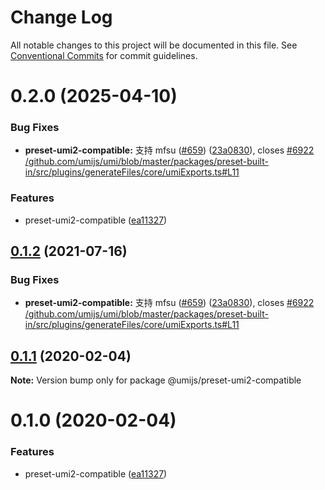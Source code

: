 # Change Log

All notable changes to this project will be documented in this file. See [Conventional Commits](https://conventionalcommits.org) for commit guidelines.

# 0.2.0 (2025-04-10)

### Bug Fixes

- **preset-umi2-compatible:** 支持 mfsu ([#659](https://github.com/umijs/plugins/issues/659)) ([23a0830](https://github.com/umijs/plugins/commit/23a0830812a422b9acb45e9c0ed314faac7625ca)), closes [#6922](https://github.com/umijs/plugins/issues/6922) [/github.com/umijs/umi/blob/master/packages/preset-built-in/src/plugins/generateFiles/core/umiExports.ts#L11](https://github.com//github.com/umijs/umi/blob/master/packages/preset-built-in/src/plugins/generateFiles/core/umiExports.ts/issues/L11)

### Features

- preset-umi2-compatible ([ea11327](https://github.com/umijs/plugins/commit/ea113276acc82abc80ed9fe3933f576544b0cc61))

## [0.1.2](https://github.com/umijs/plugins/compare/@umijs/preset-umi2-compatible@0.1.1...@umijs/preset-umi2-compatible@0.1.2) (2021-07-16)

### Bug Fixes

- **preset-umi2-compatible:** 支持 mfsu ([#659](https://github.com/umijs/plugins/issues/659)) ([23a0830](https://github.com/umijs/plugins/commit/23a0830812a422b9acb45e9c0ed314faac7625ca)), closes [#6922](https://github.com/umijs/plugins/issues/6922) [/github.com/umijs/umi/blob/master/packages/preset-built-in/src/plugins/generateFiles/core/umiExports.ts#L11](https://github.com//github.com/umijs/umi/blob/master/packages/preset-built-in/src/plugins/generateFiles/core/umiExports.ts/issues/L11)

## [0.1.1](https://github.com/umijs/plugins/compare/@umijs/preset-umi2-compatible@0.1.0...@umijs/preset-umi2-compatible@0.1.1) (2020-02-04)

**Note:** Version bump only for package @umijs/preset-umi2-compatible

# 0.1.0 (2020-02-04)

### Features

- preset-umi2-compatible ([ea11327](https://github.com/umijs/plugins/commit/ea113276acc82abc80ed9fe3933f576544b0cc61))
